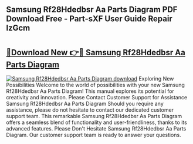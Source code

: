 ## Samsung Rf28Hdedbsr Aa Parts Diagram PDF Download Free - Part-sXF User Guide Repair lzGcm

# <h2><a href="http://dfkbzx.blite.top/?on=Samsung+Rf28Hdedbsr+Aa+Parts+Diagram">🔗Download New 👉🔴 Samsung Rf28Hdedbsr Aa Parts Diagram</a></h2>

[![Samsung Rf28Hdedbsr Aa Parts Diagram download](https://i.imgur.com/lujVjoI.png)](http://dfkbzx.blite.top/?on=Samsung+Rf28Hdedbsr+Aa+Parts+Diagram)
Exploring New Possibilities Welcome to the world of possibilities with your new Samsung Rf28Hdedbsr Aa Parts Diagram! This manual explores its potential for creativity and innovation. Please Contact Customer Support for Assistance Samsung Rf28Hdedbsr Aa Parts Diagram Should you require any assistance, please do not hesitate to contact our dedicated customer support team. This remarkable Samsung Rf28Hdedbsr Aa Parts Diagram offers a seamless blend of functionality and user-friendliness, thanks to its advanced features. Please Don't Hesitate Samsung Rf28Hdedbsr Aa Parts Diagram. Our customer support team is ready to answer your questions.
